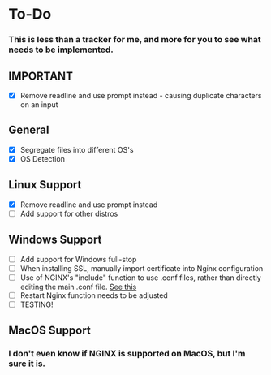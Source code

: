# To-Do
### This is less than a tracker for me, and more for you to see what needs to be implemented.

## IMPORTANT
- [X] Remove readline and use prompt instead - causing duplicate characters on an input

## General
- [X] Segregate files into different OS's
- [X] OS Detection

## Linux Support
- [X] Remove readline and use prompt instead
- [ ] Add support for other distros

## Windows Support
- [ ] Add support for Windows full-stop
- [ ] When installing SSL, manually import certificate into Nginx configuration
- [ ] Use of NGINX's "include" function to use .conf files, rather than directly editing the main .conf file. [See this](https://stackoverflow.com/a/23413380/8826843)
- [ ] Restart Nginx function needs to be adjusted
- [ ] TESTING!

## MacOS Support
### I don't even know if NGINX is supported on MacOS, but I'm sure it is.